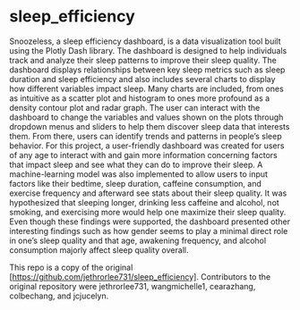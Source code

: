 # sleep_efficiency

Snoozeless, a sleep efficiency dashboard, is a data visualization tool built using the Plotly Dash library. The dashboard is designed to help individuals track and analyze their sleep patterns to improve their sleep quality. The dashboard displays relationships between key sleep metrics such as sleep duration and sleep efficiency and also includes several charts to display how different variables impact sleep. Many charts are included, from ones as intuitive as a scatter plot and histogram to ones more profound as a density contour plot and radar graph. The user can interact with the dashboard to change the variables and values shown on the plots through dropdown menus and sliders to help them discover sleep data that interests them. From there, users can identify trends and patterns in people’s sleep behavior. For this project, a user-friendly dashboard was created for users of any age to interact with and gain more information concerning factors that impact sleep and see what they can do to improve their sleep. A machine-learning model was also implemented to allow users to input factors like their bedtime, sleep duration, caffeine consumption, and exercise frequency and afterward see stats about their sleep quality. It was hypothesized that sleeping longer, drinking less caffeine and alcohol, not smoking, and exercising more would help one maximize their sleep quality. Even though these findings were supported, the dashboard presented other interesting findings such as how gender seems to play a minimal direct role in one’s sleep quality and that age, awakening frequency, and alcohol consumption majorly affect sleep quality overall.

This repo is a copy of the original [https://github.com/jethrorlee731/sleep_efficiency]. Contributors to the original repository were jethrorlee731, wangmichelle1, cearazhang, colbechang, and jcjucelyn. 
